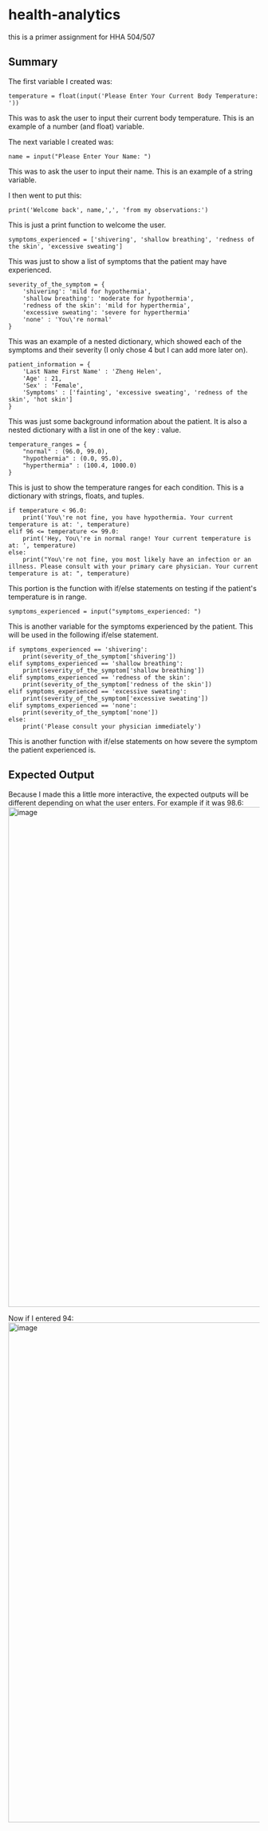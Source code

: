 # health-analytics
this is a primer assignment for HHA 504/507

## Summary
The first variable I created was:
```
temperature = float(input('Please Enter Your Current Body Temperature: '))
```
This was to ask the user to input their current body temperature. This is an example of a number (and float) variable. 

The next variable I created was:
```
name = input("Please Enter Your Name: ")
```
This was to ask the user to input their name. This is an example of a string variable.

I then went to put this:
```
print('Welcome back', name,',', 'from my observations:')
```
This is just a print function to welcome the user.

```
symptoms_experienced = ['shivering', 'shallow breathing', 'redness of the skin', 'excessive sweating']
```
This was just to show a list of symptoms that the patient may have experienced.

```
severity_of_the_symptom = {
    'shivering': 'mild for hypothermia',
    'shallow breathing': 'moderate for hypothermia',
    'redness of the skin': 'mild for hyperthermia',
    'excessive sweating': 'severe for hyperthermia'
    'none' : 'You\'re normal'
}
```
This was an example of a nested dictionary, which showed each of the symptoms and their severity (I only chose 4 but I can add more later on).

```
patient_information = {
    'Last Name First Name' : 'Zheng Helen',
    'Age' : 21,
    'Sex' : 'Female',
    'Symptoms' : ['fainting', 'excessive sweating', 'redness of the skin', 'hot skin']
}
```
This was just some background information about the patient. It is also a nested dictionary with a list in one of the key : value. 

```
temperature_ranges = {
    "normal" : (96.0, 99.0),
    "hypothermia" : (0.0, 95.0),
    "hyperthermia" : (100.4, 1000.0)
}
```
This is just to show the temperature ranges for each condition. This is a dictionary with strings, floats, and tuples.

```
if temperature < 96.0:
    print('You\'re not fine, you have hypothermia. Your current temperature is at: ', temperature)
elif 96 <= temperature <= 99.0:
    print('Hey, You\'re in normal range! Your current temperature is at: ', temperature)
else:
    print("You\'re not fine, you most likely have an infection or an illness. Please consult with your primary care physician. Your current temperature is at: ", temperature)
```
This portion is the function with if/else statements on testing if the patient's temperature is in range.

```
symptoms_experienced = input("symptoms_experienced: ")
```
This is another variable for the symptoms experienced by the patient. This will be used in the following if/else statement.

```
if symptoms_experienced == 'shivering':
    print(severity_of_the_symptom['shivering'])
elif symptoms_experienced == 'shallow breathing':
    print(severity_of_the_symptom['shallow breathing'])
elif symptoms_experienced == 'redness of the skin':
    print(severity_of_the_symptom['redness of the skin'])
elif symptoms_experienced == 'excessive sweating':
    print(severity_of_the_symptom['excessive sweating'])
elif symptoms_experienced == 'none':
    print(severity_of_the_symptom['none'])
else:
    print('Please consult your physician immediately')
```
This is another function with if/else statements on how severe the symptom the patient experienced is. 

## Expected Output
Because I made this a little more interactive, the expected outputs will be different depending on what the user enters.
For example if it was 98.6:
<img width="1000" alt="image" src="https://github.com/Helzheng123/health-analytics/assets/123939070/95394387-39c3-4a19-8fd6-30660438835d">

Now if I entered 94:
<img width="1000" alt="image" src="https://github.com/Helzheng123/health-analytics/assets/123939070/51de4ffb-5722-4398-b519-790cb7314e32">



